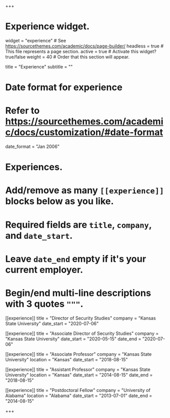+++
# Experience widget.
widget = "experience"  # See https://sourcethemes.com/academic/docs/page-builder/
headless = true  # This file represents a page section.
active = true  # Activate this widget? true/false
weight = 40  # Order that this section will appear.

title = "Experience"
subtitle = ""

# Date format for experience
#   Refer to https://sourcethemes.com/academic/docs/customization/#date-format
date_format = "Jan 2006"

# Experiences.
#   Add/remove as many `[[experience]]` blocks below as you like.
#   Required fields are `title`, `company`, and `date_start`.
#   Leave `date_end` empty if it's your current employer.
#   Begin/end multi-line descriptions with 3 quotes `"""`.

[[experience]]
  title = "Director of Security Studies"
  company = "Kansas State University"
  date_start = "2020-07-06"

[[experience]]
  title = "Associate Director of Security Studies"
  company = "Kansas State University"
  date_start = "2020-05-15"
  date_end = "2020-07-06"

[[experience]]
  title = "Associate Professor"
  company = "Kansas State University"
  location = "Kansas"
  date_start = "2018-08-15"

  
[[experience]]
  title = "Assistant Professor"
  company = "Kansas State University"
  location = "Kansas"
  date_start = "2014-08-15"
  date_end = "2018-08-15"

[[experience]]
  title = "Postdoctoral Fellow"
  company = "University of Alabama"
  location = "Alabama"
  date_start = "2013-07-01"
  date_end = "2014-08-15"

+++
